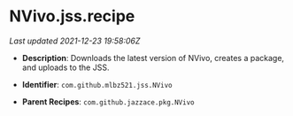 # NVivo.jss.recipe

_Last updated 2021-12-23 19:58:06Z_

- **Description**: Downloads the latest version of NVivo, creates a package, and uploads to the JSS.

- **Identifier**: `com.github.mlbz521.jss.NVivo`

- **Parent Recipes**: `com.github.jazzace.pkg.NVivo`